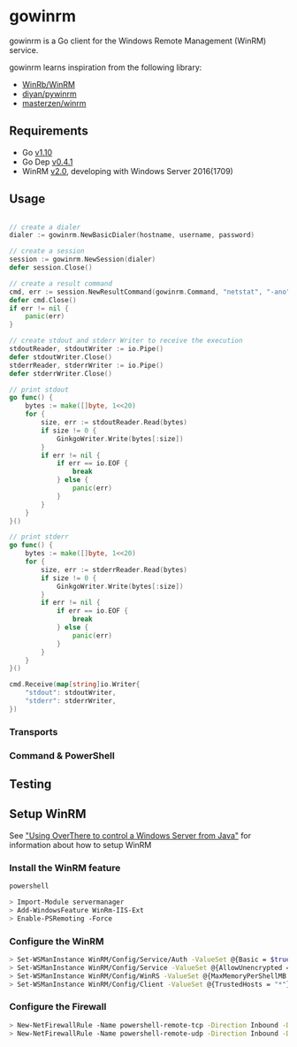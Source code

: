 # gowinrm

gowinrm is a Go client for the Windows Remote Management (WinRM) service.

gowinrm learns inspiration from the following library:
- [WinRb/WinRM](https://github.com/WinRb/WinRM)
- [diyan/pywinrm](https://github.com/diyan/pywinrm)
- [masterzen/winrm](https://github.com/masterzen/winrm)


## Requirements

- Go [v1.10](https://github.com/golang/go/releases/tag/go1.10)
- Go Dep [v0.4.1](https://github.com/golang/dep/releases/tag/v0.4.1)
- WinRM [v2.0](https://docs.microsoft.com/en-us/previous-versions/windows/it-pro/windows-server-2008-R2-and-2008/ff520073(v=ws.10)#winrm-20), developing with Windows Server 2016(1709)

## Usage

``` go

// create a dialer
dialer := gowinrm.NewBasicDialer(hostname, username, password)

// create a session
session := gowinrm.NewSession(dialer)
defer session.Close()

// create a result command
cmd, err := session.NewResultCommand(gowinrm.Command, "netstat", "-ano")
defer cmd.Close()
if err != nil {
    panic(err)
}

// create stdout and stderr Writer to receive the execution
stdoutReader, stdoutWriter := io.Pipe()
defer stdoutWriter.Close()
stderrReader, stderrWriter := io.Pipe()
defer stderrWriter.Close()

// print stdout
go func() {
    bytes := make([]byte, 1<<20)
    for {
        size, err := stdoutReader.Read(bytes)
        if size != 0 {
            GinkgoWriter.Write(bytes[:size])
        }
        if err != nil {
            if err == io.EOF {
                break
            } else {
                panic(err)
            }
        }
    }
}()

// print stderr
go func() {
    bytes := make([]byte, 1<<20)
    for {
        size, err := stderrReader.Read(bytes)
        if size != 0 {
            GinkgoWriter.Write(bytes[:size])
        }
        if err != nil {
            if err == io.EOF {
                break
            } else {
                panic(err)
            }
        }
    }
}()

cmd.Receive(map[string]io.Writer{
    "stdout": stdoutWriter,
    "stderr": stderrWriter,
})


```

### Transports



### Command & PowerShell



## Testing




## Setup WinRM

See ["Using OverThere to control a Windows Server from Java"](https://frontier.town/2011/12/overthere-control-windows-from-java/) for information about how to setup WinRM

### Install the WinRM feature

```bash
powershell

> Import-Module servermanager
> Add-WindowsFeature WinRm-IIS-Ext
> Enable-PSRemoting -Force

```

### Configure the WinRM

```bash
> Set-WSManInstance WinRM/Config/Service/Auth -ValueSet @{Basic = $true}
> Set-WSManInstance WinRM/Config/Service -ValueSet @{AllowUnencrypted = $true}
> Set-WSManInstance WinRM/Config/WinRS -ValueSet @{MaxMemoryPerShellMB =1024}
> Set-WSManInstance WinRM/Config/Client -ValueSet @{TrustedHosts = "*"}

```

### Configure the Firewall

```bash
> New-NetFirewallRule -Name powershell-remote-tcp -Direction Inbound -DisplayName 'PowerShell Remote Connection TCP' -LocalPort 5985-5996 -Protocol 'TCP'
> New-NetFirewallRule -Name powershell-remote-udp -Direction Inbound -DisplayName 'PowerShell Remote Connection UDP' -LocalPort 5985-5996 -Protocol 'UDP'

```

